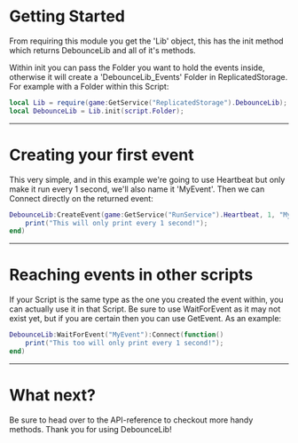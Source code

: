 # Getting Started
From requiring this module you get the 'Lib' object, this has the init method which returns DebounceLib and all of it's methods.


Within init you can pass the Folder you want to hold the events inside, otherwise it will create a 'DebounceLib_Events' Folder in ReplicatedStorage. For example with a Folder within this Script:
```lua
local Lib = require(game:GetService("ReplicatedStorage").DebounceLib);
local DebounceLib = Lib.init(script.Folder);
```

___

# Creating your first event
This very simple, and in this example we're going to use Heartbeat but only make it run every 1 second, we'll also name it 'MyEvent'. Then we can Connect directly on the returned event:
```lua
DebounceLib:CreateEvent(game:GetService("RunService").Heartbeat, 1, "MyEvent"):Connect(function(DeltaTime)
    print("This will only print every 1 second!");
end)
```

___

# Reaching events in other scripts
If your Script is the same type as the one you created the event within, you can actually use it in that Script. Be sure to use WaitForEvent as it may not exist yet, but if you are certain then you can use GetEvent. As an example:
```lua
DebounceLib:WaitForEvent("MyEvent"):Connect(function()
    print("This too will only print every 1 second!");
end)
```

___

# What next?
Be sure to head over to the API-reference to checkout more handy methods. Thank you for using DebounceLib!
